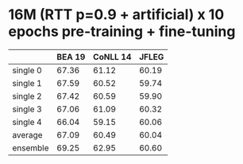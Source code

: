 # 16M (RTT p=0.9 + artificial) x 10 epochs pre-training + fine-tuning

| | BEA 19 | CoNLL 14 | JFLEG |
| --- | --- | --- | --- |
| single 0 | 67.36 | 61.12 | 60.19 |
| single 1 | 67.59 | 60.52 | 59.74 |
| single 2 | 67.42 | 60.59 | 59.90 |
| single 3 | 67.06 | 61.09 | 60.32 |
| single 4 | 66.04 | 59.15 | 60.06 |
| average  | 67.09 | 60.49 | 60.04 |
| ensemble | 69.25 | 62.95 | 60.60 |

